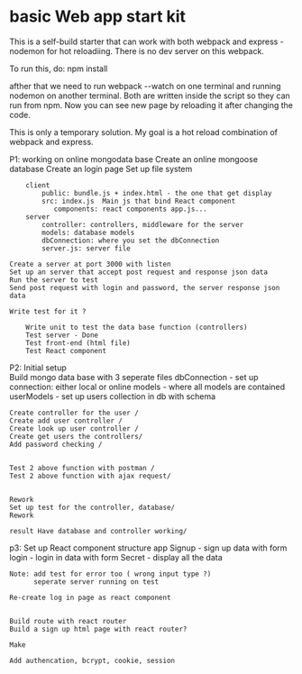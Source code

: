 # basic Web app start kit

This is a self-build starter that can work with both webpack and express - nodemon for hot reloadiing. There is no dev server on this webpack.

To run this, do:
npm install

afther that we need to run webpack --watch on one terminal and running nodemon on another terminal. Both are written inside the script so they can run from npm. Now you can see new page by reloading it after changing the code.

This is only a temporary solution. My goal is a hot reload combination of webpack and express.

P1: working on online mongodata base
    Create an online mongoose database
    Create an login page
    Set up file system
    
        client
            public: bundle.js + index.html - the one that get display
            src: index.js  Main js that bind React component
               components: react components app.js...
        server
            controller: controllers, middleware for the server
            models: database models
            dbConnection: where you set the dbConnection
            server.js: server file
    
    Create a server at port 3000 with listen
    Set up an server that accept post request and response json data
    Run the server to test
    Send post request with login and password, the server response json data

    Write test for it ?
        
        Write unit to test the data base function (controllers)
        Test server - Done
        Test front-end (html file)
        Test React component

P2: Initial setup    
    Build mongo data base with 3 seperate files
        dbConnection - set up connection: either local or online
        models - where all models are contained
        userModels - set up users collection in db with schema

    Create controller for the user / 
    Create add user controller /
    Create look up user controller /
    Create get users the controllers/
    Add password checking /


    Test 2 above function with postman /
    Test 2 above function with ajax request/


    Rework
    Set up test for the controller, database/
    Rework

    result Have database and controller working/
    
p3: Set up React component structure
        app
            Signup - sign up data with form
            login - login in data with form
            Secret - display all the data

    Note: add test for error too ( wrong input type ?)
          seperate server running on test

    Re-create log in page as react component
    

    Build route with react router
    Build a sign up html page with react router?

    Make 
    
    Add authencation, bcrypt, cookie, session




